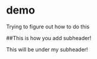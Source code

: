 # demo

Trying to figure out how to do this

##This is how you add subheader!

This will be under my subheader!
